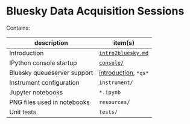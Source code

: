 # Bluesky Data Acquisition Sessions

Contains:

description | item(s)
--- | ---
Introduction | [`intro2bluesky.md`](intro2bluesky.md)
IPython console startup | [`console/`](console/README.md)
Bluesky queueserver support | [introduction](qserver.md), `*qs*`
Instrument configuration | `instrument/`
Jupyter notebooks | `*.ipynb`
PNG files used in notebooks | `resources/`
Unit tests | `tests/`
